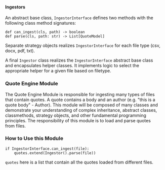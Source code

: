 #### Ingestors

An abstract base class, `IngestorInterface` defines two methods with the following class method signatures:

```python3
def can_ingest(cls, path) -> boolean
def parse(cls, path: str) -> List[QuoteModel]
```

Separate strategy objects realizes `IngestorInterface` for each file type (csv, docx, pdf, txt).

A final `Ingestor` class realizes the `IngestorInterface` abstract base class and encapsulates helper classes. It implements logic to select the appropriate helper for a given file based on filetype.

### Quote Engine Module

The Quote Engine Module is responsible for ingesting many types of files that contain quotes. A quote contains a body and an author (e.g. "this is a quote body" - Author). This module will be composed of many classes and demonstrate your understanding of complex inheritance, abstract classes, classmethods, strategy objects, and other fundamental programming principles. The responsibility of this module is to load and parse quotes from files.

### How to Use this Module

```
if IngestorInterface.can_ingest(file):
    quotes.extend(Ingestor().parse(file))
```
`quotes` here is a list that contain all the quotes loaded from different files. 